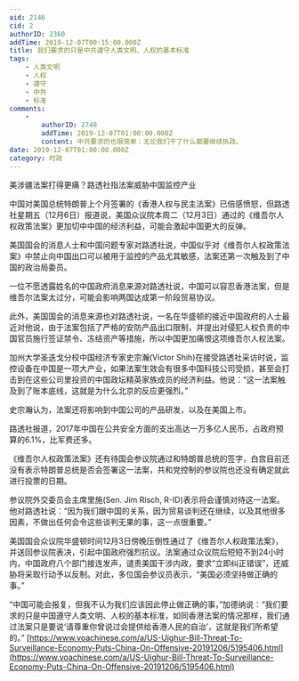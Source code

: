 ```yaml
---
aid: 2146
cid: 2
authorID: 2360
addTime: 2019-12-07T00:15:00.000Z
title: 我们要求的只是中共遵守人类文明、人权的基本标准
tags:
    - 人类文明
    - 人权
    - 遵守
    - 中共
    - 标准
comments:
    -
        authorID: 2748
        addTime: 2019-12-07T01:00:00.000Z
        content: 中共要求的也很简单：无论我们干了什么都要继续执政。
date: 2019-12-07T01:00:00.000Z
category: 时政
---
```


美涉疆法案打得更痛？路透社指法案威胁中国监控产业

中国对美国总统特朗普上个月签署的《香港人权与民主法案》已倍感愤怒，但路透社星期五（12月6日）报道说，美国众议院本周二（12月3日）通过的《维吾尔人权政策法案》更加切中中国的经济利益，可能会激起中国更大的反弹。

美国国会的消息人士和中国问题专家对路透社说，中国似乎对《维吾尔人权政策法案》中禁止向中国出口可以被用于监控的产品尤其敏感，法案还第一次触及到了中国的政治局委员。

一位不愿透露姓名的中国政府消息来源对路透社说，中国可以容忍香港法案，但是维吾尔法案太过分，可能会影响两国达成第一阶段贸易协议。

此外，美国国会的消息来源也对路透社说，一名在华盛顿的接近中国政府的人士最近对他说，由于法案包括了严格的安防产品出口限制，并提出对侵犯人权负责的中国官员施行签证禁令、冻结资产等措施，所以中国更加痛恨这项维吾尔人权法案。

加州大学圣迭戈分校中国经济专家史宗瀚(Victor Shih)在接受路透社采访时说，监控设备在中国是一项大产业，如果法案生效会有很多中国科技公司受损，甚至会打击到在这些公司里投资的中国政坛精英家族成员的经济利益。他说：“这一法案触及到了账本底线，这就是为什么北京的反应更强烈。”

史宗瀚认为，法案还将影响到中国公司的产品研发，以及在美国上市。

路透社报道，2017年中国在公共安全方面的支出高达一万多亿人民币，占政府预算的6.1%，比军费还多。

《维吾尔人权政策法案》还有待国会参议院通过和特朗普总统的签字，白宫目前还没有表示特朗普总统是否会签署这一法案，共和党控制的参议院也还没有确定就此进行投票的日期。

参议院外交委员会主席里施(Sen. Jim Risch, R-ID)表示将会谨慎对待这一法案。他对路透社说：“因为我们跟中国的关系，因为贸易谈判还在继续，以及其他很多因素，不做出任何会令这些谈判无果的事，这一点很重要。”

美国国会众议院华盛顿时间12月3日傍晚压倒性通过了《维吾尔人权政策法案》，并送回参议院表决，引起中国政府强烈抗议。法案通过众议院后短短不到24小时内，中国政府八个部门接连发声，谴责美国干涉内政，要求“立即纠正错误”，还威胁将采取行动予以反制。对此，多位国会参议员表示，“美国必须坚持做正确的事。”

“中国可能会报复，但我不认为我们应该因此停止做正确的事，”加德纳说：“我们要求的只是中国遵守人类文明、人权的基本标准，如同香港法案的情况那样，我们通过法案只是要说‘请尊重你曾说过会提供给香港人民的自治’，这就是我们所希望的。” [https://www.voachinese.com/a/US-Uighur-Bill-Threat-To-Surveillance-Economy-Puts-China-On-Offensive-20191206/5195406.html](https://www.voachinese.com/a/US-Uighur-Bill-Threat-To-Surveillance-Economy-Puts-China-On-Offensive-20191206/5195406.html)
